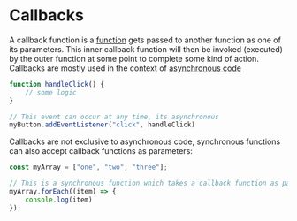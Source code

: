 # Callbacks

A callback function is a [function](javascript_functions.md) gets passed to another function as one of its parameters. This inner callback function will then be invoked (executed) by the outer function at some point to complete some kind of action. Callbacks are mostly used in the context of [asynchronous code](javascript_async_code.md)

```js
function handleClick() {
	// some logic
}

// This event can occur at any time, its asynchronous
myButton.addEventListener("click", handleClick)
```

Callbacks are not exclusive to asynchronous code, synchronous functions can also accept callback functions as parameters:

```js
const myArray = ["one", "two", "three"];

// This is a synchronous function which takes a callback function as parameter
myArray.forEach((item) => {
	console.log(item)
});
```